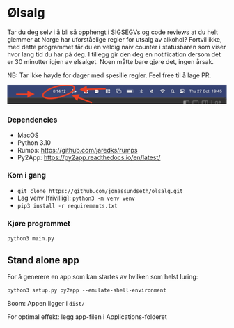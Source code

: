 # Ølsalg
Tar du deg selv i å bli så opphengt i SIGSEGVs og code reviews at du helt glemmer at Norge har uforståelige regler for utsalg av alkohol? Fortvil ikke, med dette programmet får du en veldig naiv counter i statusbaren som viser hvor lang tid du har på deg. I tillegg gir den deg en notification dersom det er 30 minutter igjen av ølsalget. Noen måtte bare gjøre det, ingen årsak.

NB: Tar ikke høyde for dager med spesille regler. Feel free til å lage PR.

<img src=./img/img.png>

### Dependencies

* MacOS
* Python 3.10
* Rumps: https://github.com/jaredks/rumps
* Py2App: https://py2app.readthedocs.io/en/latest/

### Kom i gang
* ```git clone https://github.com/jonassundseth/olsalg.git```
* Lag venv [frivillig]: ```python3 -m venv venv```
* ```pip3 install -r requirements.txt```


### Kjøre programmet
```
python3 main.py
```

## Stand alone app
For å generere en app som kan startes av hvilken som helst luring:
```
python3 setup.py py2app --emulate-shell-environment
```
Boom: Appen ligger i ```dist/```

For optimal effekt: legg app-filen i Applications-folderet